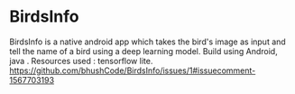 # BirdsInfo
BirdsInfo is a native android app which takes the bird's image as input and tell the name of a bird using a deep learning model. Build using Android, java . Resources used : tensorflow lite.
https://github.com/bhushCode/BirdsInfo/issues/1#issuecomment-1567703193
